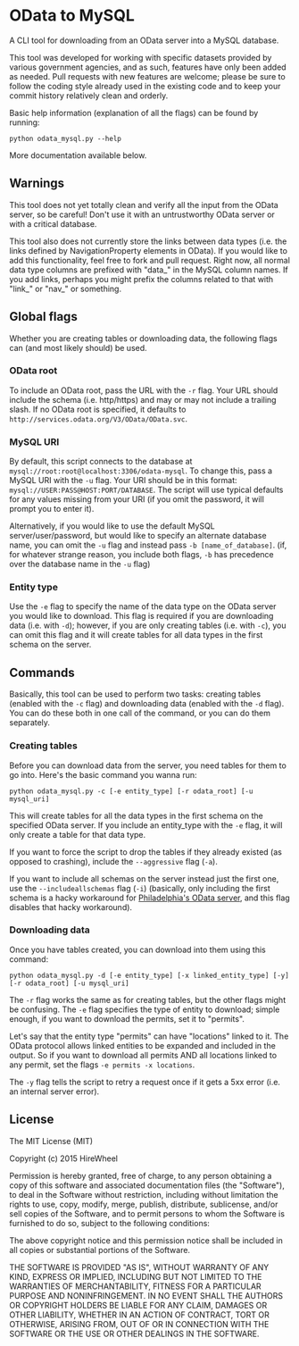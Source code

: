 # OData to MySQL

A CLI tool for downloading from an OData server into a MySQL database.

This tool was developed for working with specific datasets provided by various government agencies, and as such, features have only been added as needed. Pull requests with new features are welcome; please be sure to follow the coding style already used in the existing code and to keep your commit history relatively clean and orderly.

Basic help information (explanation of all the flags) can be found by running:

    python odata_mysql.py --help

More documentation available below.

## Warnings

This tool does not yet totally clean and verify all the input from the OData server, so be careful! Don't use it with an untrustworthy OData server or with a critical database.

This tool also does not currently store the links between data types (i.e. the links defined by NavigationProperty elements in OData). If you would like to add this functionality, feel free to fork and pull request. Right now, all normal data type columns are prefixed with "data_" in the MySQL column names. If you add links, perhaps you might prefix the columns related to that with "link_" or "nav_" or something.

## Global flags

Whether you are creating tables or downloading data, the following flags can (and most likely should) be used.

### OData root

To include an OData root, pass the URL with the `-r` flag. Your URL should include the schema (i.e. http/https) and may or may not include a trailing slash. If no OData root is specified, it defaults to `http://services.odata.org/V3/OData/OData.svc`.

### MySQL URI

By default, this script connects to the database at `mysql://root:root@localhost:3306/odata-mysql`. To change this, pass a MySQL URI with the `-u` flag. Your URI should be in this format: `mysql://USER:PASS@HOST:PORT/DATABASE`. The script will use typical defaults for any values missing from your URI (if you omit the password, it will prompt you to enter it).

Alternatively, if you would like to use the default MySQL server/user/password, but would like to specify an alternate database name, you can omit the `-u` flag and instead pass `-b [name_of_database]`. (if, for whatever strange reason, you include both flags, `-b` has precedence over the database name in the `-u` flag)

### Entity type

Use the `-e` flag to specify the name of the data type on the OData server you would like to download. This flag is required if you are downloading data (i.e. with `-d`); however, if you are only creating tables (i.e. with `-c`), you can omit this flag and it will create tables for all data types in the first schema on the server.

## Commands

Basically, this tool can be used to perform two tasks: creating tables (enabled with the `-c` flag) and downloading data (enabled with the `-d` flag). You can do these both in one call of the command, or you can do them separately.

### Creating tables

Before you can download data from the server, you need tables for them to go into. Here's the basic command you wanna run:

    python odata_mysql.py -c [-e entity_type] [-r odata_root] [-u mysql_uri]

This will create tables for all the data types in the first schema on the specified OData server. If you include an entity_type with the `-e` flag, it will only create a table for that data type.

If you want to force the script to drop the tables if they already existed (as opposed to crashing), include the `--aggressive` flag (``-a``).

If you want to include all schemas on the server instead just the first one, use the `--includeallschemas` flag (`-i`) (basically, only including the first schema is a hacky workaround for [Philadelphia's OData server](http://phlapi.com), and this flag disables that hacky workaround).

### Downloading data

Once you have tables created, you can download into them using this command:

    python odata_mysql.py -d [-e entity_type] [-x linked_entity_type] [-y] [-r odata_root] [-u mysql_uri]

The `-r` flag works the same as for creating tables, but the other flags might be confusing. The `-e` flag specifies the type of entity to download; simple enough, if you want to download the permits, set it to "permits".

Let's say that the entity type "permits" can have "locations" linked to it. The OData protocol allows linked entities to be expanded and included in the output. So if you want to download all permits AND all locations linked to any permit, set the flags `-e permits -x locations`.

The `-y` flag tells the script to retry a request once if it gets a 5xx error (i.e. an internal server error).

## License

The MIT License (MIT)

Copyright (c) 2015 HireWheel

Permission is hereby granted, free of charge, to any person obtaining a copy
of this software and associated documentation files (the "Software"), to deal
in the Software without restriction, including without limitation the rights
to use, copy, modify, merge, publish, distribute, sublicense, and/or sell
copies of the Software, and to permit persons to whom the Software is
furnished to do so, subject to the following conditions:

The above copyright notice and this permission notice shall be included in all
copies or substantial portions of the Software.

THE SOFTWARE IS PROVIDED "AS IS", WITHOUT WARRANTY OF ANY KIND, EXPRESS OR
IMPLIED, INCLUDING BUT NOT LIMITED TO THE WARRANTIES OF MERCHANTABILITY,
FITNESS FOR A PARTICULAR PURPOSE AND NONINFRINGEMENT. IN NO EVENT SHALL THE
AUTHORS OR COPYRIGHT HOLDERS BE LIABLE FOR ANY CLAIM, DAMAGES OR OTHER
LIABILITY, WHETHER IN AN ACTION OF CONTRACT, TORT OR OTHERWISE, ARISING FROM,
OUT OF OR IN CONNECTION WITH THE SOFTWARE OR THE USE OR OTHER DEALINGS IN THE
SOFTWARE.

